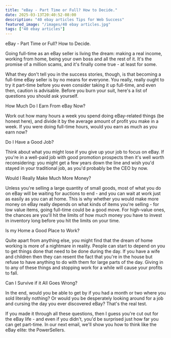 ```yaml
---
title: "eBay - Part Time or Full? How to Decide."
date: 2025-03-13T20:40:52-08:00
description: "40 ebay articles Tips for Web Success"
featured_image: "/images/40 ebay articles.jpg"
tags: ["40 ebay articles"]
---
```


eBay - Part Time or Full? How to Decide.

Going full-time as an eBay seller is living the dream: making a real income, working from home, being your own boss and all the rest of it. It's the promise of a million scams, and it's finally come true - at least for some.

What they don't tell you in the success stories, though, is that becoming a full-time eBay seller is by no means for everyone. You really, really ought to try it part-time before you even consider taking it up full-time, and even then, caution is advisable.  Before you burn your suit, here's a list of questions you should ask yourself.

How Much Do I Earn From eBay Now?

Work out how many hours a week you spend doing eBay-related things (be honest here), and divide it by the average amount of profit you make in a week. If you were doing full-time hours, would you earn as much as you earn now?

Do I Have a Good Job?

Think about what you might lose if you give up your job to focus on eBay. If you're in a well-paid job with good promotion prospects then it's well worth reconsidering: you might get a few years down the line and wish you'd stayed in your traditional job, as you'd probably be the CEO by now.

Would I Really Make Much More Money?

Unless you're selling a large quantity of small goods, most of what you do on eBay will be waiting for auctions to end - and you can wait at work just as easily as you can at home. This is why whether you would make more money on eBay really depends on what kinds of items you're selling - for low value items, going full-time could be a good move. For high-value ones, the chances are you'll hit the limits of how much money you have to invest in inventory long before you hit the limits on your time.

Is my Home a Good Place to Work?

Quite apart from anything else, you might find that the dream of home working is more of a nightmare in reality. People can start to depend on you to get things done that need to be done during the day. If you have a wife and children then they can resent the fact that you're in the house but refuse to have anything to do with them for large parts of the day. Giving in to any of these things and stopping work for a while will cause your profits to fall.

Can I Survive if it All Goes Wrong?

In the end, would you be able to get by if you had a month or two where you sold literally nothing? Or would you be desperately looking around for a job and cursing the day you ever discovered eBay? That's the real test.

If you made it through all these questions, then I guess you're cut out for the eBay life - and even if you didn't, you'd be surprised just how far you can get part-time. In our next email, we'll show you how to think like the eBay elite: the PowerSellers. 

